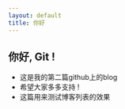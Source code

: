 ```yaml
---
layout: default
title: 你好
---
```


你好, Git !
-----------

- 这是我的第二篇github上的blog
- 希望大家多多支持 !
- 这篇用来测试博客列表的效果

